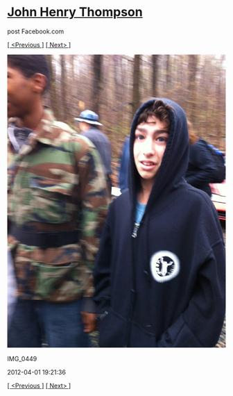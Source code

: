 # [John Henry Thompson](../README.md)
post Facebook.com

[[ <Previous ]](2012-04-01-15.md) [[ Next> ]](2012-04-01-17.md)

[![](../media/2012-04-01/Paintball-14th-B-day-IMG_0449.jpg)](../README.md)

IMG_0449

2012-04-01 19:21:36

[[ <Previous ]](2012-04-01-15.md) [[ Next> ]](2012-04-01-17.md)